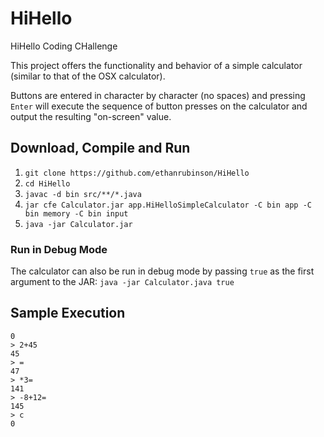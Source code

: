 # HiHello
HiHello Coding CHallenge

This project offers the functionality and behavior of a simple calculator (similar to that of the OSX calculator).

Buttons are entered in character by character (no spaces) and pressing `Enter` will execute the sequence of button presses on the calculator and output the resulting "on-screen" value.

## Download, Compile and Run
1) `git clone https://github.com/ethanrubinson/HiHello`
2) `cd HiHello`
3) `javac -d bin src/**/*.java`
4) `jar cfe Calculator.jar app.HiHelloSimpleCalculator -C bin app -C bin memory -C bin input`
5) `java -jar Calculator.jar`

### Run in Debug Mode
The calculator can also be run in debug mode by passing `true` as the first argument to the JAR:
`java -jar Calculator.java true`

## Sample Execution
```
0
> 2+45
45
> =
47
> *3=
141
> -8+12=
145
> c
0
```
